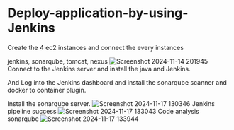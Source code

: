 # Deploy-application-by-using-Jenkins

 Create the 4 ec2 instances and connect the every instances 

 jenkins, sonarqube, tomcat, nexus
 ![Screenshot 2024-11-14 201945](https://github.com/user-attachments/assets/7cfee714-c186-4fcf-a275-0a49c5790c73)
 Connect to the Jenkins server and install the java and Jenkins.

 And Log into the Jenkins dashboard and install the sonarqube scanner and docker to container plugin. 

 Install the sonarqube server.
 ![Screenshot 2024-11-17 130346](https://github.com/user-attachments/assets/5e1d8343-062a-49b3-84bd-6107ed900f9d)
 Jenkins pipeline success
 ![Screenshot 2024-11-17 133043](https://github.com/user-attachments/assets/7ab4d0ac-d7e7-4a51-80f2-c85b67993b98)
 Code analysis sonarqube
 ![Screenshot 2024-11-17 133944](https://github.com/user-attachments/assets/cd5980b9-1ce5-4a13-84ec-700424f64705)




 
 
